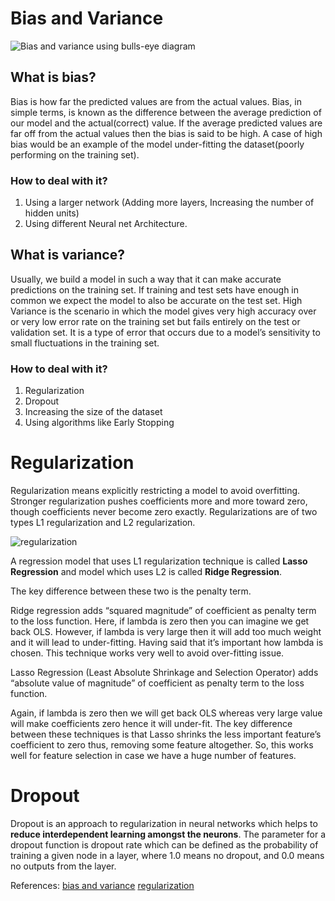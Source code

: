 
# Bias and Variance

![Bias and variance using bulls-eye diagram](https://miro.medium.com/max/1264/1*xwtSpR_zg7j7zusa4IDHNQ.png)

## What is bias?

Bias is how far the predicted values are from the actual values. Bias, in simple terms, is known as the difference between the average prediction of our model and the actual(correct) value. If the average predicted values are far off from the actual values then the bias is said to be high.
A case of high bias would be an example of the model under-fitting the dataset(poorly performing on the training set).

### **How to deal with it?**

1. Using a larger network (Adding more layers, Increasing the number of hidden units)
2. Using different Neural net Architecture.

## What is variance?

Usually, we build a model in such a way that it can make accurate predictions on the training set. If training and test sets have enough in common we expect the model to also be accurate on the test set. High Variance is the scenario in which the model gives very high accuracy over or very low error rate on the training set but fails entirely on the test or validation set. It is a type of error that occurs due to a model’s sensitivity to small fluctuations in the training set.

### **How to deal with it?**

1. Regularization
2. Dropout
3. Increasing the size of the dataset
4. Using algorithms like Early Stopping


# Regularization

Regularization means explicitly restricting a model to avoid overfitting. Stronger regularization pushes coefficients more and more toward zero, though coefficients never become zero exactly. Regularizations are of two types L1 regularization and L2 regularization.

![regularization](https://miro.medium.com/max/2100/1*pv8LrA_E7Npr3FXz9UvBmg.png)

A regression model that uses L1 regularization technique is called **Lasso Regression** and model which uses L2 is called **Ridge Regression**.

The key difference between these two is the penalty term.

Ridge regression adds “squared magnitude” of coefficient as penalty term to the loss function. Here, if lambda is zero then you can imagine we get back OLS. However, if lambda is very large then it will add too much weight and it will lead to under-fitting. Having said that it’s important how lambda is chosen. This technique works very well to avoid over-fitting issue.

Lasso Regression (Least Absolute Shrinkage and Selection Operator) adds “absolute value of magnitude” of coefficient as penalty term to the loss function.

Again, if lambda is zero then we will get back OLS whereas very large value will make coefficients zero hence it will under-fit.
The key difference between these techniques is that Lasso shrinks the less important feature’s coefficient to zero thus, removing some feature altogether. So, this works well for feature selection in case we have a huge number of features.


# Dropout 

Dropout is an approach to regularization in neural networks which helps to **reduce interdependent learning amongst the neurons**. The parameter for a dropout function is dropout rate which can be defined as the probability of training a given node in a layer, where 1.0 means no dropout, and 0.0 means no outputs from the layer.


References:
[bias and variance](https://ai.plainenglish.io/bias-and-variance-3290edd0850d)
[regularization](https://towardsdatascience.com/l1-and-l2-regularization-methods-ce25e7fc831c)